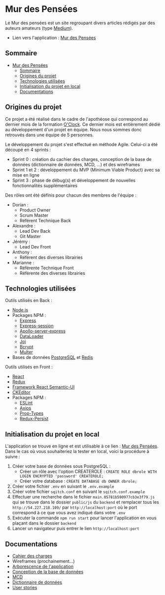 # Mur des Pensées

Le Mur des pensées est un site regroupant divers articles rédigés par des auteurs amateurs (type [Medium](https://medium.com/france)).

- Lien vers l'application : [Mur des Pensées](http://54.227.218.109/)

## Sommaire

- [Mur des Pensées](#mur-des-pensées)
  - [Sommaire](#sommaire)
  - [Origines du projet](#origines-du-projet)
  - [Technologies utilisées](#technologies-utilisées)
  - [Initialisation du projet en local](#initialisation-du-projet-en-local)
  - [Documentations](#documentations)

## Origines du projet

Ce projet a été réalisé dans le cadre de l'apothéose qui correspond au dernier mois de la formation [O'Clock](https://oclock.io/). Ce dernier mois est entièrement dédié au développement d'un projet en équipe. Nous nous sommes donc retrouvés dans une équipe de 5 personnes.

Le développement du projet s'est effectué en méthode Agile. Celui-ci a été découpé en 4 sprints :

- Sprint 0 : création du cachier des charges, conception de la base de données (dictionnaire de données, MCD, ...) et des wireframes
- Sprint 1 et 2 : développement du MVP (Minimum Viable Product) avec sa mise en ligne
- Sprint 3 : phase de débug(s) et développement de nouvelles fonctionnalités supplémentaires

Des rôles ont été définis pour chacun des membres de l'équipe :

- Dorian :
  - Product Owner
  - Scrum Master
  - Référent Technique Back
- Alexandre :
  - Lead Dev Back
  - Git Master
- Jérémy :
  - Lead Dev Front
- Anthony :
  - Référent des diverses librairies
- Marianne :
  - Référente Technique Front
  - Référente des diverses librairies

## Technologies utilisées

Outils utilisés en Back :

- [Node.js](https://nodejs.org/)
- Packages NPM :
  - [Express](https://www.npmjs.com/package/express)
  - [Express-session](https://www.npmjs.com/package/express-session)
  - [Apollo-server-express](https://www.npmjs.com/package/apollo-server-express)
  - [DataLoader](https://www.npmjs.com/package/dataloader)
  - [Joi](https://www.npmjs.com/package/joi)
  - [Bcrypt](https://www.npmjs.com/package/bcrypt)
  - [Multer](https://www.npmjs.com/package/multer)
- Bases de données [PostgreSQL](https://www.postgresql.org/) et [Redis](https://redis.io/)

Outils utilisés en Front :

- [React](https://fr.reactjs.org/)
- [Redux](https://redux.js.org/)
- [Framework React Semantic-UI](https://react.semantic-ui.com/)
- [CKEditor](https://ckeditor.com/)
- Packages NPM :
  - [ESLint](https://www.npmjs.com/package/eslint)
  - [Axios](https://www.npmjs.com/package/axios)
  - [Prop-Types](https://www.npmjs.com/package/prop-types)
  - [Redux-Persist](https://www.npmjs.com/package/redux-persist)

## Initialisation du projet en local

L'application se trouve en ligne et est utilisable à ce lien : [Mur des Pensées](http://54.227.218.109/). Dans le cas où vous souhaiteriez la tester en local, voici la procédure à suivre :

1. Créer votre base de données sous PostgreSQL :
   - Créer un rôle avec l'option CREATEROLE : `CREATE ROLE dbrole WITH LOGIN ENCRYPTED 'password' CREATEROLE;`
   - Créer votre database : `CREATE DATABASE db OWNER dbrole;`
2. Créer votre fichier `.env` en suivant le `.env.example`
3. Créer votre fichier `sqitch.conf` en suivant le `sqitch.conf.example`
4. Effectuer une recherche dans le fichier `main.05781b590977cb3e3f79.js` qui se trouve dans le dossier `public/js` du `backend` et remplacer tous les `http://54.227.218.109/` par `http://localhost:port` où le port correspond à ce que vous avez indiqué dans votre `.env`
5. Exécuter la commande `npm run start` pour lancer l'application en vous plaçant dans le dossier `backend`
6. Lancer un navigateur puis entrer le lien `http://localhost:port`

## Documentations

- [Cahier des charges](docs/specifications.md)
- Wireframes (prochainement...)
- [Arborescence de l'application](docs/tree_structure.png)
- [Conception de la base de données](docs/database_conception.md)
- [MCD](docs/MCD.svg)
- [Dictionnaire de données](docs/data_dictionary.md)
- [User stories](docs/user_stories.md)
